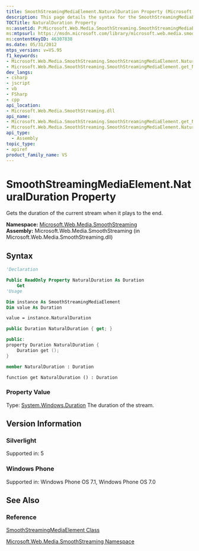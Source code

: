 ```yaml
---
title: SmoothStreamingMediaElement.NaturalDuration Property (Microsoft.Web.Media.SmoothStreaming)
description: This page details the syntax for the SmoothStreamingMediaElement.NaturalDuration property. This property gets the duration of the current stream when it plays to the end.
TOCTitle: NaturalDuration Property
ms:assetid: P:Microsoft.Web.Media.SmoothStreaming.SmoothStreamingMediaElement.NaturalDuration
ms:mtpsurl: https://msdn.microsoft.com/library/microsoft.web.media.smoothstreaming.smoothstreamingmediaelement.naturalduration(v=VS.95)
ms:contentKeyID: 46307838
ms.date: 05/31/2012
mtps_version: v=VS.95
f1_keywords:
- Microsoft.Web.Media.SmoothStreaming.SmoothStreamingMediaElement.NaturalDuration
- Microsoft.Web.Media.SmoothStreaming.SmoothStreamingMediaElement.get_NaturalDuration
dev_langs:
- csharp
- jscript
- vb
- FSharp
- cpp
api_location:
- Microsoft.Web.Media.SmoothStreaming.dll
api_name:
- Microsoft.Web.Media.SmoothStreaming.SmoothStreamingMediaElement.get_NaturalDuration
- Microsoft.Web.Media.SmoothStreaming.SmoothStreamingMediaElement.NaturalDuration
api_type:
  - Assembly
topic_type:
- apiref
product_family_name: VS
---
```


# SmoothStreamingMediaElement.NaturalDuration Property

Gets the duration of the current stream when it plays to the end.

**Namespace:**  [Microsoft.Web.Media.SmoothStreaming](microsoft-web-media-smoothstreaming-namespace_1.md)  
**Assembly:**  Microsoft.Web.Media.SmoothStreaming (in Microsoft.Web.Media.SmoothStreaming.dll)

## Syntax

```vb
'Declaration

Public ReadOnly Property NaturalDuration As Duration
    Get
'Usage

Dim instance As SmoothStreamingMediaElement
Dim value As Duration

value = instance.NaturalDuration
```

```csharp
public Duration NaturalDuration { get; }
```

```cpp
public:
property Duration NaturalDuration {
    Duration get ();
}
```

``` fsharp
member NaturalDuration : Duration
```

```jscript
function get NaturalDuration () : Duration
```

### Property Value

Type: [System.Windows.Duration](https://msdn.microsoft.com/library/ms602372\(v=vs.95\))  
The duration of the stream.

## Version Information

### Silverlight

Supported in: 5  

### Windows Phone

Supported in: Windows Phone OS 7.1, Windows Phone OS 7.0  

## See Also

### Reference

[SmoothStreamingMediaElement Class](smoothstreamingmediaelement-class-microsoft-web-media-smoothstreaming_1.md)

[Microsoft.Web.Media.SmoothStreaming Namespace](microsoft-web-media-smoothstreaming-namespace_1.md)
